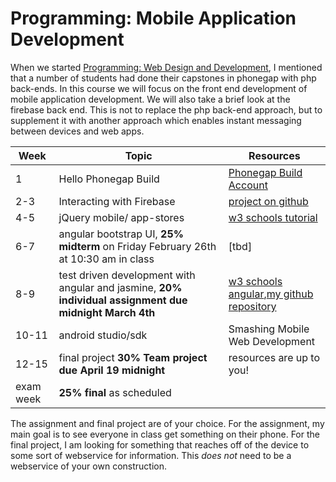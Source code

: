 Programming: Mobile Application Development
=================

When we started [Programming: Web Design and Development](PROG8020), I mentioned that a number of students had done their capstones in phonegap with php back-ends. In this course we will focus on the front end development of mobile application development. We will also take a brief look at the firebase back end. This is not to replace the php back-end approach, but to supplement it with another approach which enables instant messaging between devices and web apps.

|Week|Topic|Resources|
|---|---|---|
|1|Hello Phonegap Build| [Phonegap Build Account](https://build.phonegap.com/)|
|2-3|Interacting with Firebase|[project on github](https://github.com/rhildred/updatedsocketiochat)|
|4-5|jQuery mobile/ app-stores |[w3 schools tutorial](http://www.w3schools.com/jquerymobile/)|
|6-7|angular bootstrap UI, **25% midterm** on Friday February 26th at 10:30 am in class|[tbd]|
|8-9|test driven development with angular and jasmine,  **20% individual assignment due midnight March 4th**|[w3 schools angular](http://www.w3schools.com/angular/),[my github repository](https://github.com/rhildred/jasmineangulartdd)|
|10-11|android studio/sdk|Smashing Mobile Web Development|
|12-15|final project **30% Team project due April 19 midnight**|resources are up to you!|
|exam week| **25% final** as scheduled|

The assignment and final project are of your choice. For the assignment, my main goal is to see everyone in class get something on their phone. For the final project, I am looking for something that reaches off of the device to some sort of webservice for information. This *does not* need to be a webservice of your own construction.
